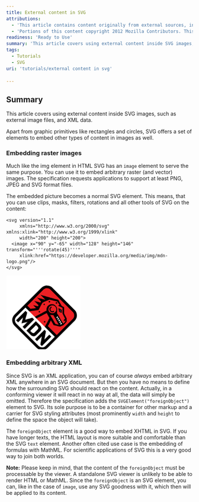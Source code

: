 ```yaml
---
title: External content in SVG
attributions:
  - 'This article contains content originally from external sources, including ones licensed under the CC-BY-SA license. [![cc-by-sa-small-wpd.png](/assets/public/c/c8/cc-by-sa-small-wpd.png)](http://creativecommons.org/licenses/by-sa/3.0/us/)'
  - 'Portions of this content copyright 2012 Mozilla Contributors. This article contains work licensed under the Creative Commons Attribution-Sharealike License v2.5 or later. The original work is available at Mozilla Developer Network: [Article](https://developer.mozilla.org/en-US/docs/SVG/Tutorial/Other_content_in_SVG)'
readiness: 'Ready to Use'
summary: 'This article covers using external content inside SVG images, such as external image files, and XML data.'
tags:
  - Tutorials
  - SVG
uri: 'tutorials/external content in svg'

---
```

## Summary

This article covers using external content inside SVG images, such as external image files, and XML data.

Apart from graphic primitives like rectangles and circles, SVG offers a set of elements to embed other types of content in images as well.

### Embedding raster images

Much like the img element in HTML SVG has an `image` element to serve the same purpose. You can use it to embed arbitrary raster (and vector) images. The specification requests applications to support at least PNG, JPEG and SVG format files.

The embedded picture becomes a normal SVG element. This means, that you can use clips, masks, filters, rotations and all other tools of SVG on the content:

    <svg version="1.1"
         xmlns="http://www.w3.org/2000/svg" xmlns:xlink="http://www.w3.org/1999/xlink"
         width="200" height="200">
      <image x="90" y="-65" width="128" height="146" transform="'''rotate(45)'''"
         xlink:href="https://developer.mozilla.org/media/img/mdn-logo.png"/>
    </svg>

![imagedemo.png](/assets/public/3/32/imagedemo.png)

### Embedding arbitrary XML

Since SVG is an XML application, you can of course *always* embed arbitrary XML anywhere in an SVG document. But then you have no means to define how the surrounding SVG should react on the content. Actually, in a conforming viewer it will react in no way at all, the data will simply be omitted. Therefore the specification adds the `SVGElement("foreignObject")` element to SVG. Its sole purpose is to be a container for other markup and a carrier for SVG styling attributes (most prominently `width` and `height` to define the space the object will take).

The `foreignObject` element is a good way to embed XHTML in SVG. If you have longer texts, the HTML layout is more suitable and comfortable than the SVG `text` element. Another often cited use case is the embedding of formulas with MathML. For scientific applications of SVG this is a very good way to join both worlds.

**Note:** Please keep in mind, that the content of the `foreignObject` must be processable by the viewer. A standalone SVG viewer is unlikely to be able to render HTML or MathML. Since the `foreignObject` is an SVG element, you can, like in the case of `image`, use any SVG goodness with it, which then will be applied to its content.

